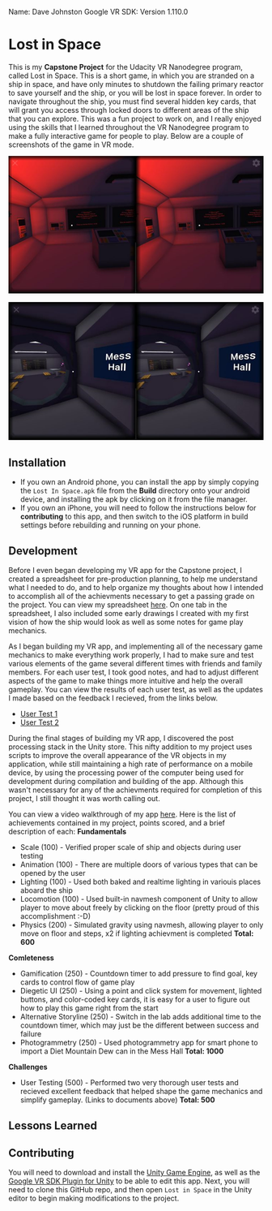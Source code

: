 Name: Dave Johnston
Google VR SDK: Version 1.110.0

# Lost in Space
This is my **Capstone Project** for the Udacity VR Nanodegree program, called Lost in Space.  This is a short game, in which you are stranded on a ship in space, and have only minutes to shutdown the failing primary reactor to save yourself and the ship, or you will be lost in space forever.  In order to navigate throughout the ship, you must find several hidden key cards, that will grant you access through locked doors to different areas of the ship that you can explore.  This was a fun project to work on, and I really enjoyed using the skills that I learned throughout the VR Nanodegree program to make a fully interactive game for people to play. Below are a couple of screenshots of the game in VR mode.

![alt text](Screenshots/Screenshot_1.png "In-game screenshot")

![alt text](Screenshots/Screenshot_2.png "Another in-game screenshot")

## Installation
* If you own an Android phone, you can install the app by simply copying the `Lost In Space.apk` file from the **Build** directory onto your android device, and installing the apk by clicking on it from the file manager.
* If you own an iPhone, you will need to follow the instructions below for **contributing** to this app, and then switch to the iOS platform in build settings before rebuilding and running on your phone.

## Development
Before I even began developing my VR app for the Capstone project, I created a spreadsheet for pre-production planning, to help me understand what I needed to do, and to help organize my thoughts about how I intended to accomplish all of the achievments necessary to get a passing grade on the project.  You can view my spreadsheet [here](Documents/Project_Prep.xlsx).  On one tab in the spreadsheet, I also included some early drawings I created with my first vision of how the ship would look as well as some notes for game play mechanics.

As I began building my VR app, and implementing all of the necessary game mechanics to make everything work properly, I had to make sure and test various elements of the game several different times with friends and family members.  For each user test, I took good notes, and had to adjust different aspects of the game to make things more intuitive and help the overall gameplay.  You can view the results of each user test, as well as the updates I made based on the feedback I recieved, from the links below.

* [User Test 1](Documents/UserTest_1.docx)
* [User Test 2](Documents/UserTest_2.docx)

During the final stages of building my VR app, I discovered the post processing stack in the Unity store.  This nifty addition to my project uses scripts to improve the overall appearance of the VR objects in my application, while still maintaining a high rate of performance on a mobile device, by using the processing power of the computer being used for development during compilation and building of the app. Although this wasn't necessary for any of the achievments required for completion of this project, I still thought it was worth calling out.

You can view a video walkthrough of my app [here](Screenshots/LostInSpace_Walkthrough.mp4). Here is the list of achievements contained in my project, points scored, and a brief description of each:
**Fundamentals**
* Scale (100) - Verified proper scale of ship and objects during user testing
* Animation (100) - There are multiple doors of various types that can be opened by the user
* Lighting (100) - Used both baked and realtime lighting in variouis places aboard the ship
* Locomotion (100) - Used built-in navmesh component of Unity to allow player to move about freely by clicking on the floor (pretty proud of this accomplishment :-D)
* Physics (200) - Simulated gravity using navmesh, allowing player to only move on floor and steps, x2 if lighting achievment is completed
**Total: 600**

**Comleteness**
* Gamification (250) - Countdown timer to add pressure to find goal, key cards to control flow of game play
* Diegetic UI (250) - Using a point and click system for movement, lighted buttons, and color-coded key cards, it is easy for a user to figure out how to play this game right from the start
* Alternative Storyline (250) - Switch in the lab adds additional time to the countdown timer, which may just be the different between success and failure
* Photogrammetry (250) - Used photogrammetry app for smart phone to import a Diet Mountain Dew can in the Mess Hall
**Total: 1000**

**Challenges**
* User Testing (500) - Performed two very thorough user tests and recieved excellent feedback that helped shape the game mechanics and simplify gameplay. (Links to documents above)
**Total: 500**

## Lessons Learned


## Contributing
You will need to download and install the [Unity Game Engine](https://unity3d.com/), as well as the [Google VR SDK Plugin for Unity](https://developers.google.com/vr/unity/download) to be able to edit this app.  Next, you will need to clone this GitHub repo, and then open `Lost in Space` in the Unity editor to begin making modifications to the project.